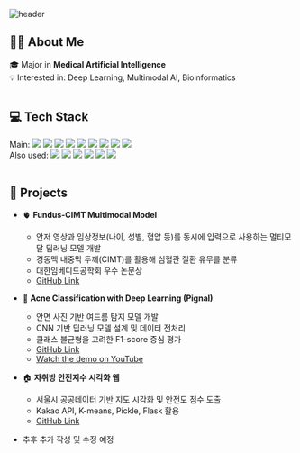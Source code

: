 
	

![header](https://capsule-render.vercel.app/api?type=waving&color=auto&text=Jeonghyun's%20github&textBg=false&animation=fadeIn&fontColor=ffffff&height=200&fontAlignY=40&fontSize=40)


## 👩‍💻 About Me
🎓 Major in **Medical Artificial Intelligence** <br>
💡 Interested in: Deep Learning, Multimodal AI, Bioinformatics
<br><br>
## 💻 Tech Stack
Main:
<img src="https://img.shields.io/badge/Python-3776AB?style=flat&logo=Python&logoColor=white"/>  <img src="https://img.shields.io/badge/C++-A8B9CC?style=flat&logo=Cplusplus&logoColor=white"/>  <img src="https://img.shields.io/badge/R-276DC3?style=flat&logo=R&logoColor=white"/>  <img src="https://img.shields.io/badge/PyTorch-EE4C2C?style=flat&logo=PyTorch&logoColor=white"/>  <img src="https://img.shields.io/badge/OpenCV-5C3EE8?style=flat&logo=OpenCV&logoColor=white"/>  <img src="https://img.shields.io/badge/Pandas-150458?style=flat&logo=Pandas&logoColor=white"/>  <img src="https://img.shields.io/badge/Scikitlearn-F7931E?style=flat&logo=scikitlearn&logoColor=white"/>  <img src="https://img.shields.io/badge/TensorFlow-FF6F00?style=flat&logo=TensorFlow&logoColor=white"/>  <img src="https://img.shields.io/badge/YOLO-111F68?style=flat&logo=YOLO&logoColor=white"/> 
<br>
Also used:
<img src="https://img.shields.io/badge/CSS-663399?style=flat&logo=CSS&logoColor=white"/>  <img src="https://img.shields.io/badge/JavaScript-F7DF1E?style=flat&logo=JavaScript&logoColor=white"/>  <img src="https://img.shields.io/badge/SQLite-003B57?style=flat&logo=SQLite&logoColor=white"/>  <img src="https://img.shields.io/badge/MySQL-4479A1?style=flat&logo=MySQL&logoColor=white"/> <img src="https://img.shields.io/badge/Flask-3BABC3?style=flat&logo=Flask&logoColor=white"/> <img src="https://img.shields.io/badge/MediaPipe-0097A7?style=flat&logo=Mediapipe&logoColor=white"/> 
<br><br>
## 🚀 Projects

- 🫀 **Fundus-CIMT Multimodal Model**
    - 안저 영상과 임상정보(나이, 성별, 혈압 등)를 동시에 입력으로 사용하는 멀티모달 딥러닝 모델 개발
    - 경동맥 내중막 두께(CIMT)를 활용해 심혈관 질환 유무를 분류
    - 대한임베디드공학회 우수 논문상
    - [GitHub Link](https://github.com/hhjhhjh/multimodal-cvd-classification)
  
- 🧴 **Acne Classification with Deep Learning (Pignal)**
    - 안면 사진 기반 여드름 탐지 모델 개발
    - CNN 기반 딥러닝 모델 설계 및 데이터 전처리
    - 클래스 불균형을 고려한 F1-score 중심 평가
    - [GitHub Link](https://github.com/hhjhhjh/org/NIS-co-create/acne-CV)
    - [Watch the demo on YouTube](https://youtube.com/shorts/jJNZp1LQrow?si=Zh8ks_hD9YjqH3VL) 

- 🏠 **자취방 안전지수 시각화 웹**
    - 서울시 공공데이터 기반 지도 시각화 및 안전도 점수 도출
    - Kakao API, K-means, Pickle, Flask 활용
    - [GitHub Link](https://github.com/hhjhhjh/Tave-14-Aespo/safe-house)

- 추후 추가 작성 및 수정 예정
<br><br>

  




